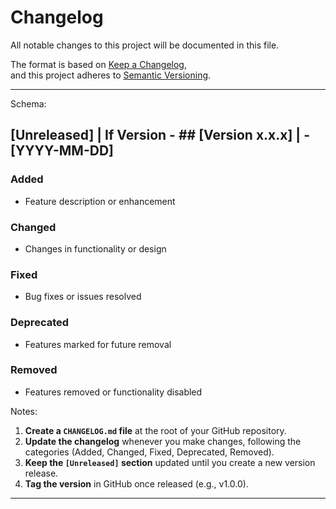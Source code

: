 # Changelog

All notable changes to this project will be documented in this file.

The format is based on [Keep a Changelog](https://keepachangelog.com/en/1.0.0/),  
and this project adheres to [Semantic Versioning](https://semver.org/spec/v2.0.0.html).


---

Schema: 
## [Unreleased] | If Version - ## [Version x.x.x] |  - [YYYY-MM-DD]

### Added
- Feature description or enhancement

### Changed
- Changes in functionality or design

### Fixed
- Bug fixes or issues resolved

### Deprecated
- Features marked for future removal

### Removed
- Features removed or functionality disabled

Notes:
1. **Create a `CHANGELOG.md` file** at the root of your GitHub repository.
2. **Update the changelog** whenever you make changes, following the categories (Added, Changed, Fixed, Deprecated, Removed).
3. **Keep the `[Unreleased]` section** updated until you create a new version release.
4. **Tag the version** in GitHub once released (e.g., v1.0.0).
---

